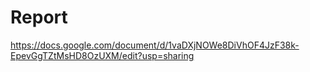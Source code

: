 # Report 
https://docs.google.com/document/d/1vaDXjNOWe8DiVhOF4JzF38k-EpevGgTZtMsHD8OzUXM/edit?usp=sharing
